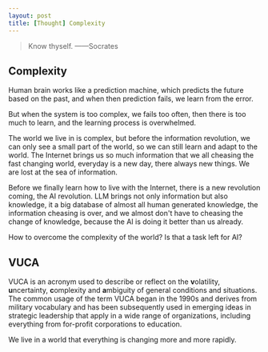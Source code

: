 ```yaml
---
layout: post
title: [Thought] Complexity
---
```


> Know thyself. ——Socrates

## Complexity

Human brain works like a prediction machine, which predicts the future based on the past, and when then prediction fails, we learn from the error.

But when the system is too complex, we fails too often, then there is too much to learn, and the learning process is overwhelmed.

The world we live in is complex, but before the information revolution, we can only see a small part of the world, so we can still learn and adapt to the world. The Internet brings us so much information that we all cheasing the fast changing world, everyday is a new day, there always new things. We are lost at the sea of information.

Before we finally learn how to live with the Internet, there is a new revolution coming, the AI revolution. LLM brings not only information but also knowledge, it a big database of almost all human generated knowledge, the information cheasing is over, and we almost don't have to cheasing the change of knowledge, because the AI is doing it better than us already.

How to overcome the complexity of the world? Is that a task left for AI?

## VUCA

VUCA is an acronym used to describe or reflect on the **v**olatility, **u**ncertainty, **c**omplexity and **a**mbiguity of general conditions and situations. The common usage of the term VUCA began in the 1990s and derives from military vocabulary and has been subsequently used in emerging ideas in strategic leadership that apply in a wide range of organizations, including everything from for-profit corporations to education.

We live in a world that everything is changing more and more rapidly. 

